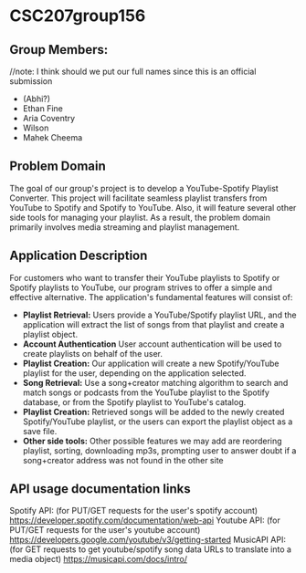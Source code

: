 # CSC207group156
## Group Members:
//note: I think should we put our full names since this is an official submission
- (Abhi?)
- Ethan Fine
- Aria Coventry
- Wilson
- Mahek Cheema

## Problem Domain
The goal of our group's project is to develop a YouTube-Spotify Playlist Converter. This project will facilitate 
seamless playlist transfers from YouTube to Spotify and Spotify to YouTube. Also, it will feature several other side tools for managing your playlist. As a result, the problem domain primarily involves media streaming 
and playlist management.

## Application Description
For customers who want to transfer their YouTube playlists to Spotify or Spotify playlists to YouTube, our program strives to offer a simple and 
effective alternative. The application's fundamental features will consist of:
- **Playlist Retrieval:** Users provide a YouTube/Spotify playlist URL, and the application will extract the list of songs from that playlist and create a playlist object.
- **Account Authentication** User account authentication will be used to create playlists on behalf of the user.
- **Playlist Creation:** Our application will create a new Spotify/YouTube playlist for the user, depending on the application selected.
- **Song Retrieval:** Use a song+creator matching algorithm to search and match songs or podcasts from the YouTube playlist to the Spotify database, or from the Spotify playlist to YouTube's catalog.
- **Playlist Creation:** Retrieved songs will be added to the newly created Spotify/YouTube playlist, or the users can export the playlist object as a save file.
- **Other side tools:** Other possible features we may add are reordering playlist, sorting, downloading mp3s, prompting user to answer doubt if a song+creator address was not found in the other site

## API usage documentation links
Spotify API: (for PUT/GET requests for the user's spotify account)
https://developer.spotify.com/documentation/web-api
Youtube API: (for PUT/GET requests for the user's youtube account)
https://developers.google.com/youtube/v3/getting-started
MusicAPI API: (for GET requests to get youtube/spotify song data URLs to translate into a media object)
https://musicapi.com/docs/intro/
